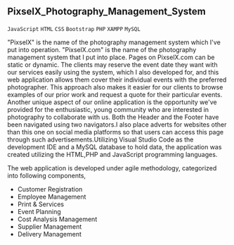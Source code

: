## PixselX_Photography_Management_System
`JavaScript` `HTML` `CSS` `Bootstrap` `PHP` `XAMPP` `MySQL`

"PixselX" is the name of the photography management system which I've put into operation.
"PixselX.com" is the name of the photography management system that I put into place. Pages on PixselX.com can be static or dynamic. 
The clients may reserve the event date they want with our services easily using the system, which I also developed for, 
and this web application allows them cover their individual events with the preferred photographer. 
This approach also makes it easier for our clients to browse examples of our prior work and request a quote for their particular events. 
Another unique aspect of our online application is the opportunity we've provided for the enthusiastic, young community who are interested in photography to collaborate with us.
Both the Header and the Footer have been navigated using two navigators.I also place adverts for websites other than this one on social media
platforms so that users can access 
this page through such advertisements.Utilizing Visual Studio Code as the development IDE and a MySQL database to hold data, the application was created 
utilizing 
the HTML,PHP and JavaScript programming languages.

The web application is developed under agile methodology, categorized into following components,

- Customer Registration
- Employee Management
- Print & Services
- Event Planning
- Cost Analysis Management
- Supplier Management
- Delivery Management

